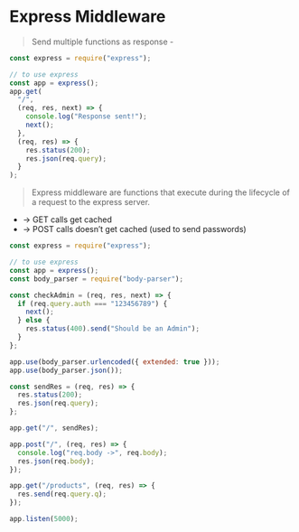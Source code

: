 # Express Middleware

> Send multiple functions as response -

```js
const express = require("express");

// to use express
const app = express();
app.get(
  "/",
  (req, res, next) => {
    console.log("Response sent!");
    next();
  },
  (req, res) => {
    res.status(200);
    res.json(req.query);
  }
);
```

> Express middleware are functions that execute during the lifecycle of a request to the express server.

- -> GET calls get cached
- -> POST calls doesn’t get cached (used to send passwords)

```js
const express = require("express");

// to use express
const app = express();
const body_parser = require("body-parser");

const checkAdmin = (req, res, next) => {
  if (req.query.auth === "123456789") {
    next();
  } else {
    res.status(400).send("Should be an Admin");
  }
};

app.use(body_parser.urlencoded({ extended: true }));
app.use(body_parser.json());

const sendRes = (req, res) => {
  res.status(200);
  res.json(req.query);
};

app.get("/", sendRes);

app.post("/", (req, res) => {
  console.log("req.body ->", req.body);
  res.json(req.body);
});

app.get("/products", (req, res) => {
  res.send(req.query.q);
});

app.listen(5000);
```
